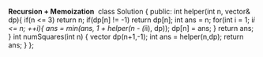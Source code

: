 **Recursion + Memoization**
​
class Solution {
public:
int helper(int n, vector<int>& dp){
if(n <= 3)
return n;
if(dp[n] != -1)
return dp[n];
int ans = n;
for(int i = 1; i*i <= n; ++i){
ans = min(ans, 1 + helper(n - (i*i), dp));
dp[n] = ans;
}
return ans;
}
int numSquares(int n) {
vector<int> dp(n+1,-1);
int ans = helper(n,dp);
return ans;
}
};